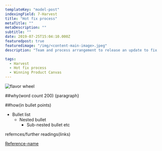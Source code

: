 ```yaml
---
templateKey: "model-post"
indexingField: 7-Harvest
title: "Hot fix process"
metaTitle: ""
metaDescription: ""
subtitle: ""
date: 2019-07-25T15:04:10.000Z
featuredpost: true
featuredimage: "/img/<content-main-image>.jpeg"
description: "Team and process arrangement to release an update to fix a critical or major error while maintaining SLA obligations in production."

tags:
  - Harvest
  - Hot fix process
  - Winning Product Canvas
---
```


![flavor wheel](/img/<content-main-image>.jpeg)

##why(word count 200)
{paragraph}

##how(in bullet points)

- Bullet list
  - Nested bullet
    - Sub-nested bullet etc

refernces/further readings(links)

[Reference-name](http://website.com)

